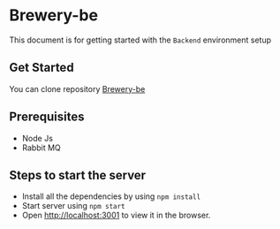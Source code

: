 # Brewery-be

This document is for getting started with the `Backend` environment setup

## Get Started

You can clone repository [Brewery-be](https://github.com/rajat-ttn/brewery-be.git)

## Prerequisites

* Node Js
* Rabbit MQ

## Steps to start the server

* Install all the dependencies by using `npm install`
* Start server using `npm start`
* Open [http://localhost:3001](http://localhost:3001) to view it in the browser.
